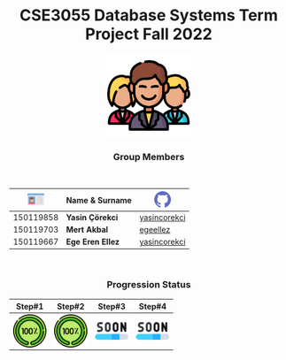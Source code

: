 

<div align="center" >

# CSE3055 Database Systems Term Project Fall 2022 

<img src="/icons/man.png" width="150">

<br>

### **Group Members**
<br>

|<img src="/icons/card.png" width="30">   | Name & Surname  |<img src="/icons/github.png" width="30">|
|---|---|---|
|150119858   |**Yasin Çörekci**  |<a href="https://github.com/yasincorekci/">yasincorekci</a>|
|150119703   |**Mert Akbal**     |<a href="https://github.com/egeellez/">egeellez</a>|
|150119667  |**Ege Eren Ellez**  |<a href="https://github.com/yasincorekci/">yasincorekci</a>|

</div>
<div align="center" >
<br>

### **Progression Status**


|Step#1 |Step#2|Step#3|Step#4|
|---|---|---|---|
|<img align="center" src=/icons/completed.png height="60"/>|<img align="center" src=/icons/completed.png height="60"/>|<img align="center" src=/icons/soon.png height="60"/>|<img align="center" src=/icons/soon.png height="60"/>|

</div>
<div align="center">
<br>



</div>
